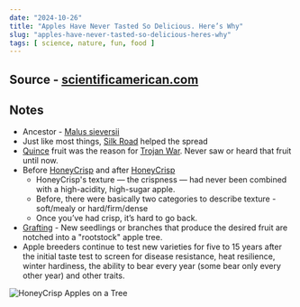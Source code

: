 ```yaml
---
date: "2024-10-26"
title: "Apples Have Never Tasted So Delicious. Here’s Why"
slug: "apples-have-never-tasted-so-delicious-heres-why"
tags: [ science, nature, fun, food ]
---
```




## Source - [scientificamerican.com][1]

## Notes
* Ancestor - [Malus sieversii][2]
* Just like most things, [Silk Road][3] helped the spread
* [Quince][4] fruit was the reason for [Trojan War][5]. Never saw or heard that fruit until now.
* Before [HoneyCrisp][6] and after [HoneyCrisp][6]
  * HoneyCrisp's texture — the crispness — had never been combined with a high-acidity, high-sugar apple.
  * Before, there were basically two categories to describe texture - soft/mealy or hard/firm/dense
  * Once you’ve had crisp, it’s hard to go back.
* [Grafting][7] - New seedlings or branches that produce the desired fruit are notched into a "rootstock" apple tree.
* Apple breeders continue to test new varieties for five to 15 years after the initial taste test to screen for disease resistance, heat resilience, winter hardiness, the ability to bear every year (some bear only every other year) and other traits.

![HoneyCrisp Apples on a Tree][8]



  [1]: https://www.scientificamerican.com/article/apples-have-never-tasted-so-delicious-heres-why/
  [2]: https://www.treesandshrubsonline.org/articles/malus/malus-sieversii/
  [3]: https://en.wikipedia.org/wiki/Silk_Road
  [4]: https://en.wikipedia.org/wiki/Quince
  [5]: https://en.wikipedia.org/wiki/Trojan_War
  [6]: https://en.wikipedia.org/wiki/Honeycrisp
  [7]: https://en.wikipedia.org/wiki/Grafting
  [8]: https://static.scientificamerican.com/dam/m/752d8dad524d5290/original/Honeycrisp_apples.jpg?m=1729775272.851&w=2000
